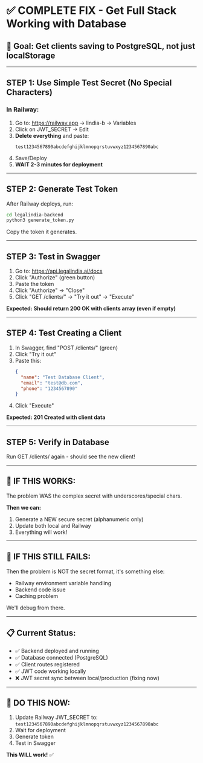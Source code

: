 # ✅ COMPLETE FIX - Get Full Stack Working with Database

## 🎯 Goal: Get clients saving to PostgreSQL, not just localStorage

---

## STEP 1: Use Simple Test Secret (No Special Characters)

### In Railway:
1. Go to: https://railway.app → lindia-b → Variables
2. Click on JWT_SECRET → Edit
3. **Delete everything** and paste:
   ```
   test1234567890abcdefghijklmnopqrstuvwxyz1234567890abc
   ```
4. Save/Deploy
5. **WAIT 2-3 minutes for deployment**

---

## STEP 2: Generate Test Token

After Railway deploys, run:
```bash
cd legalindia-backend
python3 generate_token.py
```

Copy the token it generates.

---

## STEP 3: Test in Swagger

1. Go to: https://api.legalindia.ai/docs
2. Click "Authorize" (green button)
3. Paste the token
4. Click "Authorize" → "Close"
5. Click "GET /clients/" → "Try it out" → "Execute"

**Expected: Should return 200 OK with clients array (even if empty)**

---

## STEP 4: Test Creating a Client

1. In Swagger, find "POST /clients/" (green)
2. Click "Try it out"
3. Paste this:
   ```json
   {
     "name": "Test Database Client",
     "email": "test@db.com",
     "phone": "1234567890"
   }
   ```
4. Click "Execute"

**Expected: 201 Created with client data**

---

## STEP 5: Verify in Database

Run GET /clients/ again - should see the new client!

---

## 🔧 IF THIS WORKS:

The problem WAS the complex secret with underscores/special chars.

**Then we can:**
1. Generate a NEW secure secret (alphanumeric only)
2. Update both local and Railway
3. Everything will work!

---

## 🔧 IF THIS STILL FAILS:

Then the problem is NOT the secret format, it's something else:
- Railway environment variable handling
- Backend code issue
- Caching problem

We'll debug from there.

---

## 📋 Current Status:

- ✅ Backend deployed and running
- ✅ Database connected (PostgreSQL)
- ✅ Client routes registered
- ✅ JWT code working locally
- ❌ JWT secret sync between local/production (fixing now)

---

## 🎯 DO THIS NOW:

1. Update Railway JWT_SECRET to: `test1234567890abcdefghijklmnopqrstuvwxyz1234567890abc`
2. Wait for deployment
3. Generate token
4. Test in Swagger

**This WILL work!** ✅

